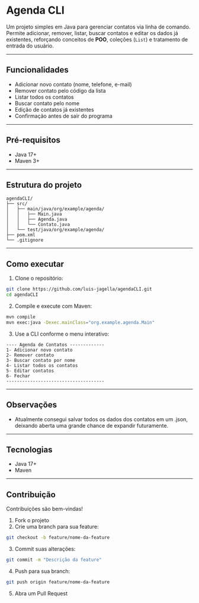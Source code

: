# Agenda CLI

Um projeto simples em Java para gerenciar contatos via linha de comando.
Permite adicionar, remover, listar, buscar contatos e editar os dados já existentes, reforçando conceitos de **POO**, coleções (`List`) e tratamento de entrada do usuário.

---

## Funcionalidades

- Adicionar novo contato (nome, telefone, e-mail)
- Remover contato pelo código da lista
- Listar todos os contatos
- Buscar contato pelo nome
- Edição de contatos já existentes
- Confirmação antes de sair do programa

---

## Pré-requisitos

- Java 17+
- Maven 3+

---

## Estrutura do projeto

```
agendaCLI/
├── src/
│   ├── main/java/org/example/agenda/
│   │   ├── Main.java
│   │   ├── Agenda.java
│   │   └── Contato.java
│   └── test/java/org/example/agenda/
├── pom.xml
└── .gitignore
```

---

## Como executar

1. Clone o repositório:

```bash
git clone https://github.com/luis-jagella/agendaCLI.git
cd agendaCLI
```

2. Compile e execute com Maven:

```bash
mvn compile
mvn exec:java -Dexec.mainClass="org.example.agenda.Main"
```

3. Use a CLI conforme o menu interativo:

```
---- Agenda de Contatos -------------
1- Adicionar novo contato
2- Remover contato
3- Buscar contato por nome
4- Listar todos os contatos
5- Editar contatos
6- Fechar
-------------------------------------
```

---

## Observações

- Atualmente consegui salvar todos os dados dos contatos em um .json, deixando aberta uma grande chance de expandir futuramente.

---

## Tecnologias

- Java 17+
- Maven

---

## Contribuição

Contribuições são bem-vindas!

1. Fork o projeto
2. Crie uma branch para sua feature:
```bash
git checkout -b feature/nome-da-feature
```
3. Commit suas alterações:
```bash
git commit -m "Descrição da feature"
```
4. Push para sua branch:
```bash
git push origin feature/nome-da-feature
```
5. Abra um Pull Request
